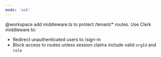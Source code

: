 ```yaml
---
mode: 'ask'
---
```

@workspace add middleware.ts to protect /tenant/* routes. Use Clerk middleware to:
- Redirect unauthenticated users to /sign-in
- Block access to routes unless session claims include valid `orgId` and `role`
